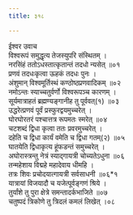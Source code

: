 ```yaml
---
title: ३१८

---
```

ईश्वर उवाच  
विश्वरूपं समुद्धृत्य तेजस्युपरि संस्थितम् ।  
नरसिंहं ततोऽधस्तात्कृतान्तं तदधो न्यसेत् ॥०१  
प्रणवं तदधःकृत्वा ऊहकं तदधः पुनः ।  
अंशुमान् विश्वमूर्तिस्थं कण्ठोष्ठप्रणवादिकम् ॥०२  
नमोऽन्तः स्याच्चतुर्वर्णो विश्वरूपञ्च कारणम् ।  
सूर्यमात्राहतं ब्रह्मण्यङ्गानीह तु पूर्ववत्(१) ॥०३  
उद्धरेत्प्रणवं पूर्वं प्रस्फुरद्वयमुच्चरेत् ।  
घोरघोरतरं पश्चात्तत्र रूपमतः स्मरेत् ॥०४  
चटशब्दं द्विधा कृत्वा ततः प्रवरमुच्चरेत् ।  
दहेति च द्विधा कार्यं वमेति च द्विधा गतम्(२) ॥०५  
घातयेति द्विधाकृत्य हूंफडन्तं समुच्चरेत् ।  
अघोरास्त्रन्तु नेत्रं स्याद्गायत्री चोच्यतेऽधुना ॥०६  
तन्महेशाय विद्महे महादेवाय धीमहि ।  
तत्रः शिवः प्रचोदयात्गायत्री सर्वसाधनी ॥०६*१  
यात्रायां विजयादौ च यजेत्पूर्वङ्गणं श्रिये ।  
तुर्यांशे तु पुरा क्षेत्रे समन्तादर्कभाजिते ॥०७  
चतुष्पदं त्रिकोणे तु त्रिदलं कमलं लिखेत् ।०८